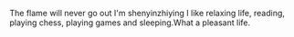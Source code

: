 The flame will never go out
I'm shenyinzhiying
I like relaxing life, reading, playing chess, playing games and sleeping.What a pleasant life.
